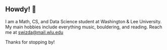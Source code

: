 ## Howdy! 👋
I am a Math, CS, and Data Science student at Washington & Lee University.
My main hobbies include everything music, bouldering, and reading.
Reach me at swizda@mail.wlu.edu

Thanks for stopping by!
<!--
**Irobird1/Irobird1** is a ✨ _special_ ✨ repository because its `README.md` (this file) appears on your GitHub profile.

Here are some ideas to get you started:

- 🔭 I’m currently working on ...
- 🌱 I’m currently learning ...
- 👯 I’m looking to collaborate on ...
- 🤔 I’m looking for help with ...
- 💬 Ask me about ...
- 📫 How to reach me: ...
- 😄 Pronouns: ...
- ⚡ Fun fact: ...
-->
